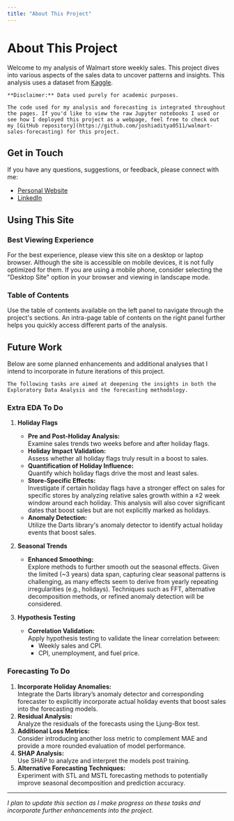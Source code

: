 ```yaml
---
title: "About This Project"
---
```


# About This Project

Welcome to my analysis of Walmart store weekly sales. This project dives into various aspects of the sales data to uncover patterns and insights. This analysis uses a dataset from [Kaggle](https://www.kaggle.com/datasets/rutuspatel/walmart-dataset-retail).

```{caution}
**Disclaimer:** Data used purely for academic purposes.
```

```{note}
The code used for my analysis and forecasting is integrated throughout the pages. If you'd like to view the raw Jupyter notebooks I used or see how I deployed this project as a webpage, feel free to check out my [GitHub repository](https://github.com/joshiaditya0511/walmart-sales-forecasting) for this project.
```

## Get in Touch

If you have any questions, suggestions, or feedback, please connect with me:
- [Personal Website](https://www.adityajoshi.in)
- [LinkedIn](https://www.linkedin.com/in/joshiaditya0511)

## Using This Site

### Best Viewing Experience

For the best experience, please view this site on a desktop or laptop browser. Although the site is accessible on mobile devices, it is not fully optimized for them. If you are using a mobile phone, consider selecting the "Desktop Site" option in your browser and viewing in landscape mode.

### Table of Contents

Use the table of contents available on the left panel to navigate through the project's sections. An intra-page table of contents on the right panel further helps you quickly access different parts of the analysis.

## Future Work

Below are some planned enhancements and additional analyses that I intend to incorporate in future iterations of this project.

```{note}
The following tasks are aimed at deepening the insights in both the Exploratory Data Analysis and the forecasting methodology.
```

### Extra EDA To Do

1. **Holiday Flags**
   - **Pre and Post-Holiday Analysis:**  
     Examine sales trends two weeks before and after holiday flags.
   - **Holiday Impact Validation:**  
     Assess whether all holiday flags truly result in a boost to sales.
   - **Quantification of Holiday Influence:**  
     Quantify which holiday flags drive the most and least sales.
   - **Store-Specific Effects:**  
     Investigate if certain holiday flags have a stronger effect on sales for specific stores by analyzing relative sales growth within a ±2 week window around each holiday. This analysis will also cover significant dates that boost sales but are not explicitly marked as holidays.
   - **Anomaly Detection:**  
     Utilize the Darts library's anomaly detector to identify actual holiday events that boost sales.

2. **Seasonal Trends**
   - **Enhanced Smoothing:**  
     Explore methods to further smooth out the seasonal effects. Given the limited (~3 years) data span, capturing clear seasonal patterns is challenging, as many effects seem to derive from yearly repeating irregularities (e.g., holidays). Techniques such as FFT, alternative decomposition methods, or refined anomaly detection will be considered.

3. **Hypothesis Testing**
   - **Correlation Validation:**  
     Apply hypothesis testing to validate the linear correlation between:
     - Weekly sales and CPI.
     - CPI, unemployment, and fuel price.

### Forecasting To Do

1. **Incorporate Holiday Anomalies:**  
   Integrate the Darts library’s anomaly detector and corresponding forecaster to explicitly incorporate actual holiday events that boost sales into the forecasting models.
2. **Residual Analysis:**  
   Analyze the residuals of the forecasts using the Ljung-Box test.
3. **Additional Loss Metrics:**  
   Consider introducing another loss metric to complement MAE and provide a more rounded evaluation of model performance.
4. **SHAP Analysis:**  
   Use SHAP to analyze and interpret the models post training.
5. **Alternative Forecasting Techniques:**  
   Experiment with STL and MSTL forecasting methods to potentially improve seasonal decomposition and prediction accuracy.

---

*I plan to update this section as I make progress on these tasks and incorporate further enhancements into the project.*
